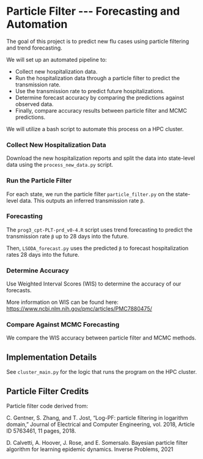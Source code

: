 # Particle Filter --- Forecasting and Automation
The goal of this project is to predict new flu cases using particle filtering and trend forecasting. 

We will set up an automated pipeline to:
- Collect new hospitalization data.
- Run the hospitalization data through a particle filter to predict the transmission rate.
- Use the transmission rate to predict future hospitalizations. 
- Determine forecast accuracy by comparing the predictions against observed data.
- Finally, compare accuracy results between particle filter and MCMC predictions. 

We will utilize a bash script to automate this process on a HPC cluster. 

### Collect New Hospitalization Data
Download the new hospitalization reports and split the data into state-level data using the `process_new_data.py` script.

### Run the Particle Filter
For each state, we run the particle filter `particle_filter.py` on the state-level data. This outputs an inferred transmission rate `β`. 

### Forecasting
The `prog3_cpt-PLT-prd_v0-4.R` script uses trend forecasting to predict the transmission rate `β` up to 28 days into the future.

Then, `LSODA_forecast.py` uses the predicted `β` to forecast hospitalization rates 28 days into the future.

### Determine Accuracy
Use Weighted Interval Scores (WIS) to determine the accuracy of our forecasts. 

More information on WIS can be found here:
https://www.ncbi.nlm.nih.gov/pmc/articles/PMC7880475/

### Compare Against MCMC Forecasting
We compare the WIS accuracy between particle filter and MCMC methods.

## Implementation Details

See `cluster_main.py` for the logic that runs the program on the HPC cluster.


## Particle Filter Credits
Particle filter code derived from:   

C. Gentner, S. Zhang, and T. Jost, “Log-PF: particle filtering in logarithm domain,” Journal of Electrical and Computer Engineering, vol. 2018, Article ID 5763461, 11 pages, 2018.

D. Calvetti, A. Hoover, J. Rose, and E. Somersalo. Bayesian particle filter algorithm for learning epidemic dynamics. Inverse Problems, 2021



